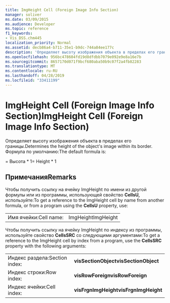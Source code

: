 ```yaml
---
title: ImgHeight Cell (Foreign Image Info Section)
manager: soliver
ms.date: 03/09/2015
ms.audience: Developer
ms.topic: reference
f1_keywords:
- Vis_DSS.chm445
localization_priority: Normal
ms.assetid: decb86a4-b711-35e1-b9dc-744a84ee177c
description: 'Определяет высоту изображения объекта в пределах его границы. Формула по умолчанию:'
ms.openlocfilehash: 956bc478604fd19d8dfdbb7079e092e9e8a16e7b
ms.sourcegitcommit: 8657170d071f9bcf680aba50b9c07f2a4fb82283
ms.translationtype: MT
ms.contentlocale: ru-RU
ms.lasthandoff: 04/28/2019
ms.locfileid: "33411199"
---
```

# <a name="imgheight-cell-foreign-image-info-section"></a><span data-ttu-id="3e580-104">ImgHeight Cell (Foreign Image Info Section)</span><span class="sxs-lookup"><span data-stu-id="3e580-104">ImgHeight Cell (Foreign Image Info Section)</span></span>

<span data-ttu-id="3e580-105">Определяет высоту изображения объекта в пределах его границы.</span><span class="sxs-lookup"><span data-stu-id="3e580-105">Determines the height of the object's image within its border.</span></span> <span data-ttu-id="3e580-106">Формула по умолчанию:</span><span class="sxs-lookup"><span data-stu-id="3e580-106">The default formula is:</span></span>
  
<span data-ttu-id="3e580-107">= Высота \* 1</span><span class="sxs-lookup"><span data-stu-id="3e580-107">= Height \* 1</span></span>
  
## <a name="remarks"></a><span data-ttu-id="3e580-108">Примечания</span><span class="sxs-lookup"><span data-stu-id="3e580-108">Remarks</span></span>

<span data-ttu-id="3e580-109">Чтобы получить ссылку на ячейку ImgHeight по имени из другой формулы или из программы, использующей свойство **CellsU,** используйте:</span><span class="sxs-lookup"><span data-stu-id="3e580-109">To get a reference to the ImgHeight cell by name from another formula, or from a program using the **CellsU** property, use:</span></span> 
  
|||
|:-----|:-----|
| <span data-ttu-id="3e580-110">Имя ячейки:</span><span class="sxs-lookup"><span data-stu-id="3e580-110">Cell name:</span></span>  <br/> | <span data-ttu-id="3e580-111">ImgHeight</span><span class="sxs-lookup"><span data-stu-id="3e580-111">ImgHeight</span></span>  <br/> |
   
<span data-ttu-id="3e580-112">Чтобы получить ссылку на ячейку ImgHeight по индексу из программы, используйте свойство **CellsSRC** со следующими аргументами:</span><span class="sxs-lookup"><span data-stu-id="3e580-112">To get a reference to the ImgHeight cell by index from a program, use the **CellsSRC** property with the following arguments:</span></span> 
  
|||
|:-----|:-----|
| <span data-ttu-id="3e580-113">Индекс раздела:</span><span class="sxs-lookup"><span data-stu-id="3e580-113">Section index:</span></span>  <br/> |<span data-ttu-id="3e580-114">**visSectionObject**</span><span class="sxs-lookup"><span data-stu-id="3e580-114">**visSectionObject**</span></span> <br/> |
| <span data-ttu-id="3e580-115">Индекс строки:</span><span class="sxs-lookup"><span data-stu-id="3e580-115">Row index:</span></span>  <br/> |<span data-ttu-id="3e580-116">**visRowForeign**</span><span class="sxs-lookup"><span data-stu-id="3e580-116">**visRowForeign**</span></span> <br/> |
| <span data-ttu-id="3e580-117">Индекс ячейки:</span><span class="sxs-lookup"><span data-stu-id="3e580-117">Cell index:</span></span>  <br/> |<span data-ttu-id="3e580-118">**visFrgnImgHeight**</span><span class="sxs-lookup"><span data-stu-id="3e580-118">**visFrgnImgHeight**</span></span> <br/> |
   

